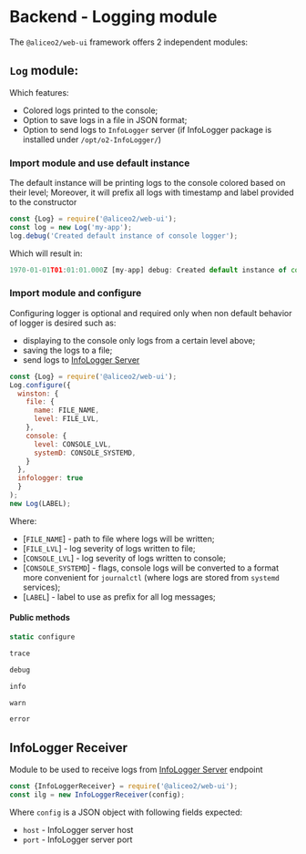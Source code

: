 # Backend - Logging module

The `@aliceo2/web-ui` framework offers 2 independent modules:

## `Log` module:
 Which features:
 * Colored logs printed to the console;
 * Option to save logs in a file in JSON format;
 * Option to send logs to `InfoLogger` server (if InfoLogger package is installed under `/opt/o2-InfoLogger/`)

### Import module and use default instance
The default instance will be printing logs to the console colored based on their level; Moreover, it will prefix all logs with timestamp and label provided to the constructor
```js
const {Log} = require('@aliceo2/web-ui');
const log = new Log('my-app');
log.debug('Created default instance of console logger');
```
Which will result in:
```js
1970-01-01T01:01:01.000Z [my-app] debug: Created default instance of console logger
```

### Import module and configure
Configuring logger is optional and required only when non default behavior of logger is desired such as:
- displaying to the console only logs from a certain level above;
- saving the logs to a file;
- send logs to [InfoLogger Server](https://github.com/AliceO2Group/InfoLogger/blob/master/doc/README.md)

```js
const {Log} = require('@aliceo2/web-ui');
Log.configure({
  winston: {
    file: {
      name: FILE_NAME, 
      level: FILE_LVL,
    }, 
    console: {
      level: CONSOLE_LVL,
      systemD: CONSOLE_SYSTEMD,
    }
  },
  infologger: true
  }
);
new Log(LABEL);
```

Where:
  * [`FILE_NAME`] - path to file where logs will be written;
  * [`FILE_LVL`] - log severity of logs written to file;
  * [`CONSOLE_LVL`] - log severity of logs written to console;
  * [`CONSOLE_SYSTEMD`] - flags, console logs will be converted to a format more convenient for `journalctl` (where logs are stored from `systemd` services);
  * [`LABEL`] - label to use as prefix for all log messages;


#### Public methods

```js
static configure
```

```js
trace
```

```js
debug
```

```js
info
```

```js
warn
```

```js
error
```

## InfoLogger Receiver
Module to be used to receive logs from [InfoLogger Server](https://github.com/AliceO2Group/InfoLogger/blob/master/doc/README.md) endpoint

```js
const {InfoLoggerReceiver} = require('@aliceo2/web-ui');
const ilg = new InfoLoggerReceiver(config);
```
Where `config` is a JSON object with following fields expected:
  * `host` - InfoLogger server host
  * `port` - InfoLogger server port